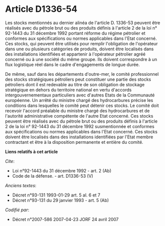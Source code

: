 # Article D1336-54

Les stocks mentionnés au dernier alinéa de l'article D. 1336-53 peuvent être réalisés avec du pétrole brut ou des produits
définis à l'article 2 de la loi n° 92-1443 du 31 décembre 1992 portant réforme du régime pétrolier et conformes aux
spécifications ou normes applicables dans l'Etat concerné. Ces stocks, qui peuvent être utilisés pour remplir l'obligation de
l'opérateur dans une ou plusieurs catégories de produits, doivent être localisés dans des installations identifiées et
appartenir à l'opérateur pétrolier agréé concerné ou à une société du même groupe. Ils doivent correspondre à un flux
logistique réel dans le cadre d'engagements de longue durée. 

De même, sauf dans les départements d'outre-mer, le comité professionnel des stocks stratégiques pétroliers peut constituer
une partie des stocks pétroliers dont il est redevable au titre de son obligation de stockage stratégique en dehors du
territoire national en vertu d'accords intergouvernementaux particuliers avec d'autres Etats de la Communauté européenne. Un
arrêté du ministre chargé des hydrocarbures précise les conditions dans lesquelles le comité peut détenir ces stocks. Le
comité doit recevoir l'accord préalable du ministre chargé des hydrocarbures et de l'autorité administrative compétente de
l'autre Etat concerné. Ces stocks peuvent être réalisés avec du pétrole brut ou des produits définis à l'article 2 de la loi
n° 92-1443 du 31 décembre 1992 susmentionnée et conformes aux spécifications ou normes applicables dans l'Etat concerné. Ces
stocks doivent être localisés dans des installations identifiées par l'Etat membre contractant et être à la disposition
permanente et entière du comité.

**Liens relatifs à cet article**

_Cite_:

  - Loi n°92-1443 du 31 décembre 1992 - art. 2 (Ab)
  - Code de la défense. - art. D1336-53 (V)

_Anciens textes_:

  - Décret n°93-131 1993-01-29 art. 5 al. 6 et 7
  - Décret n°93-131 du 29 janvier 1993 - art. 5 (Ab)

_Codifié par_:

  - Décret n°2007-586 2007-04-23 JORF 24 avril 2007
